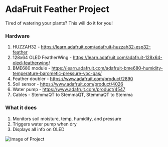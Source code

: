 # AdaFruit Feather Project

Tired of watering your plants? This will do it for you!

### Hardware

1. HUZZAH32 - https://learn.adafruit.com/adafruit-huzzah32-esp32-feather
2. 128x64 OLED FeatherWing - https://learn.adafruit.com/adafruit-128x64-oled-featherwing/
3. BME680 module - https://learn.adafruit.com/adafruit-bme680-humidity-temperature-barometic-pressure-voc-gas/
3. Feather doubler - https://www.adafruit.com/product/2890
4. Soil sensor - https://www.adafruit.com/product/4026
5. Water pump - https://www.adafruit.com/product/4547
6. Cables - StemmaQT to StemmaQT, StemmaQT to Stemma

### What it does

1. Monitors soil moisture, temp, humidity, and pressure
2. Triggers water pump when dry
3. Displays all info on OLED

![Image of Project](https://github.com/martyweb/tempToOLED128x64/blob/master/20220522_004015439_iOS.jpg)


